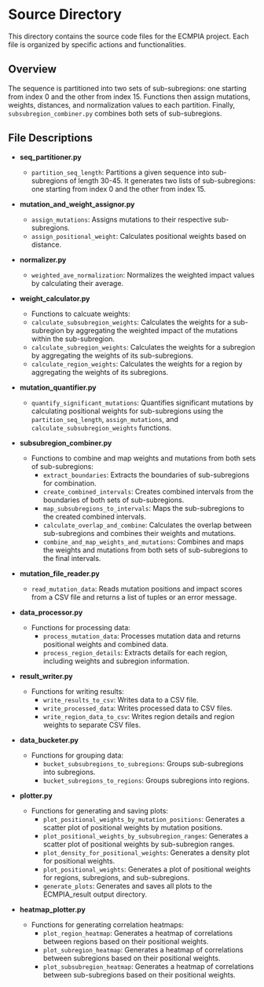 # Source Directory

This directory contains the source code files for the ECMPIA project. Each file is organized by specific actions and functionalities.

## Overview

The sequence is partitioned into two sets of sub-subregions: one starting from index 0 and the other from index 15. Functions then assign mutations, weights, distances, and normalization values to each partition. Finally, `subsubregion_combiner.py` combines both sets of sub-subregions.

## File Descriptions

- **seq_partitioner.py**
  - `partition_seq_length`: Partitions a given sequence into sub-subregions of length 30-45. It generates two lists of sub-subregions: one starting from index 0 and the other from index 15.

- **mutation_and_weight_assignor.py**
  - `assign_mutations`: Assigns mutations to their respective sub-subregions.
  - `assign_positional_weight`: Calculates positional weights based on distance.

- **normalizer.py**
  - `weighted_ave_normalization`: Normalizes the weighted impact values by calculating their average.

- **weight_calculator.py**
  - Functions to calcuate weights:
  - `calculate_subsubregion_weights`: Calculates the weights for a sub-subregion by aggregating the weighted impact of the mutations within the sub-subregion.
  - `calculate_subregion_weights`: Calculates the weights for a subregion by aggregating the weights of its sub-subregions.
  - `calculate_region_weights`: Calculates the weights for a region by aggregating the weights of its subregions.

- **mutation_quantifier.py**
  - `quantify_significant_mutations`: Quantifies significant mutations by calculating positional weights for sub-subregions using the `partition_seq_length`, `assign_mutations`, and `calculate_subsubregion_weights` functions.

- **subsubregion_combiner.py**
  - Functions to combine and map weights and mutations from both sets of sub-subregions:
    - `extract_boundaries`: Extracts the boundaries of sub-subregions for combination.
    - `create_combined_intervals`: Creates combined intervals from the boundaries of both sets of sub-subregions.
    - `map_subsubregions_to_intervals`: Maps the sub-subregions to the created combined intervals.
    - `calculate_overlap_and_combine`: Calculates the overlap between sub-subregions and combines their weights and mutations.
    - `combine_and_map_weights_and_mutations`: Combines and maps the weights and mutations from both sets of sub-subregions to the final intervals.

- **mutation_file_reader.py**
  - `read_mutation_data`: Reads mutation positions and impact scores from a CSV file and returns a list of tuples or an error message.

- **data_processor.py**
  - Functions for processing data:
    - `process_mutation_data`: Processes mutation data and returns positional weights and combined data.
    - `process_region_details`: Extracts details for each region, including weights and subregion information.

- **result_writer.py**
  - Functions for writing results:
    - `write_results_to_csv`: Writes data to a CSV file.
    - `write_processed_data`: Writes processed data to CSV files.
    - `write_region_data_to_csv`: Writes region details and region weights to separate CSV files.

- **data_bucketer.py**
  - Functions for grouping data:
    - `bucket_subsubregions_to_subregions`: Groups sub-subregions into subregions.
    - `bucket_subregions_to_regions`: Groups subregions into regions.

- **plotter.py**
  - Functions for generating and saving plots:
    - `plot_positional_weights_by_mutation_positions`: Generates a scatter plot of positional weights by mutation positions.
    - `plot_positional_weights_by_subsubregion_ranges`: Generates a scatter plot of positional weights by sub-subregion ranges.
    - `plot_density_for_positional_weights`: Generates a density plot for positional weights.
    - `plot_positional_weights`: Generates a plot of positional weights for regions, subregions, and sub-subregions.
    - `generate_plots`: Generates and saves all plots to the ECMPIA_result output directory.

- **heatmap_plotter.py**
  - Functions for generating correlation heatmaps:
    - `plot_region_heatmap`: Generates a heatmap of correlations between regions based on their positional weights.
    - `plot_subregion_heatmap`: Generates a heatmap of correlations between subregions based on their positional weights.
    - `plot_subsubregion_heatmap`: Generates a heatmap of correlations between sub-subregions based on their positional weights.